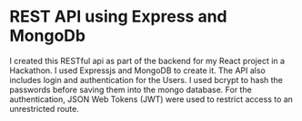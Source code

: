 # REST API using Express and MongoDb
I created this RESTful api as part of the backend for my React project in a Hackathon. I used Expressjs and MongoDB to create it. The API also includes login and authentication for the Users. I used bcrypt to hash the passwords before saving them into the mongo database. For the authentication, JSON Web Tokens (JWT) were used to restrict access to an unrestricted route.
